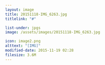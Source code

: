 ```yaml
---
layout: image
title: 20151118-IMG_6263.jpg
titlelink: "#"

list-under: jpgs
image: /assets/images/20151118-IMG_6263.jpg

icon: image2.png
alttext: "[IMG]"
modified-date: 2015-11-19 02:28
filesize: 3.6M
---
```


